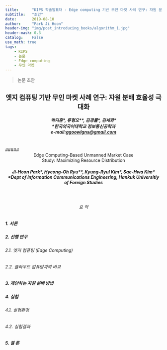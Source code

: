 ```yaml
---
title:      "KIPS 학술발표대 - Edge computing 기반 무인 마켓 사례 연구: 자원 분배 효율성 극대화"
subtitle:   "초안"
date:       2019-08-10
author:     "Park Ji Hoon"
header-img: "img/post_introducing_books/algorithm_1.jpg"
header-mask: 0.3
catalog:    False
use_math: true
tags:
    - KIPS
    - 논문
    - Edge computing
    - 무인 마켓
---
```

> 논문 초안

## <center>엣지 컴퓨팅 기반 무인 마켓 사례 연구: 자원 분배 효율성 극대화</center>

##### <center>박지훈*, 류형오**, 김경률*, 김세화*<br> \*한국외국어대학교 정보통신공학과 <br> e-mail:ggoowlgns@gmail.com </center>
<br>
##### <center>Edge Computing-Based Unmanned Market Case <br> Study: Maximizing Resource Distribution </center>

##### <center> Ji-Hoon Park*, Hyeong-Oh Ryu**, Kyung-Ryul Kim*, Sae-Hwa Kim*<br> \*Dept of Information Communications Engineering, Hankuk Universitiy of Foreign Studies </center>
<br>

###### <center>요  약</center>
###### <center>  </center>



##### 1. 서론
##### 2. 선행 연구
###### 2.1. 엣지 컴퓨팅 (Edge Computing)
###### 2.2. 클라우드 컴퓨팅과의 비교
##### 3. 제안하는 자원 분배 방법
##### 4. 실험
###### 4.1. 실험환경
###### 4.2. 실험결과
##### 5. 결 론
